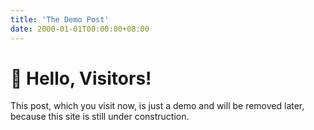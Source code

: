 ```yaml
---
title: 'The Demo Post'
date: 2000-01-01T00:00:00+08:00
---
```


# :construction: Hello, Visitors!

This post, which you visit now, is just a demo and will be removed later, because this site is still under construction.
